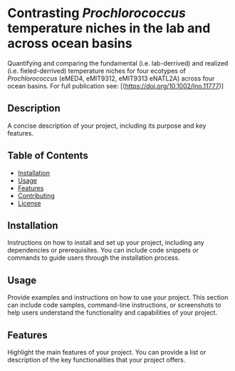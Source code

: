 # Contrasting <i>Prochlorococcus</i> temperature niches in the lab and across ocean basins
Quantifying and comparing the fundamental (i.e. lab-derrived) and realized (i.e. fieled-derrived) temperature niches for four ecotypes of <i>Prochlorococcus</i> (eMED4, eMIT9312, eMIT9313 eNATL2A) across four ocean basins. For full publication see: [(https://doi.org/10.1002/lno.11777)]

## Description

A concise description of your project, including its purpose and key features.

## Table of Contents

- [Installation](#installation)
- [Usage](#usage)
- [Features](#features)
- [Contributing](#contributing)
- [License](#license)

## Installation

Instructions on how to install and set up your project, including any dependencies or prerequisites. You can include code snippets or commands to guide users through the installation process.

## Usage

Provide examples and instructions on how to use your project. This section can include code samples, command-line instructions, or screenshots to help users understand the functionality and capabilities of your project.

## Features

Highlight the main features of your project. You can provide a list or description of the key functionalities that your project offers.
